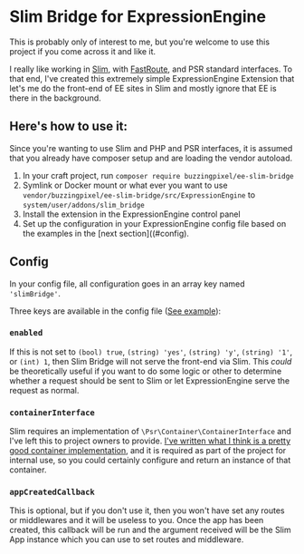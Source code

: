 # Slim Bridge for ExpressionEngine

This is probably only of interest to me, but you're welcome to use this project if you come across it and like it.

I really like working in [Slim](https://www.slimframework.com), with [FastRoute](https://github.com/nikic/FastRoute), and PSR standard interfaces. To that end, I've created this extremely simple ExpressionEngine Extension that let's me do the front-end of EE sites in Slim and mostly ignore that EE is there in the background.

## Here's how to use it:

Since you're wanting to use Slim and PHP and PSR interfaces, it is assumed that you already have composer setup and are loading the vendor autoload.

1. In your craft project, run `composer require buzzingpixel/ee-slim-bridge`
2. Symlink or Docker mount or what ever you want to use `vendor/buzzingpixel/ee-slim-bridge/src/ExpressionEngine` to `system/user/addons/slim_bridge`
3. Install the extension in the ExpressionEngine control panel
4. Set up the configuration in your ExpressionEngine config file based on the examples in the [next section]((#config).

## Config

In your config file, all configuration goes in an array key named `'slimBridge'`.

Three keys are available in the config file ([See example](examples/config.php)):

### `enabled`

If this is not set to `(bool) true`, `(string) 'yes'`, `(string) 'y'`, `(string) '1'`, or `(int) 1`, then Slim Bridge will not serve the front-end via Slim. This _could_ be theoretically useful if you want to do some logic or other to determine whether a request should be sent to Slim or let ExpressionEngine serve the request as normal.

### `containerInterface`

Slim requires an implementation of `\Psr\Container\ContainerInterface` and I've left this to project owners to provide. [I've written what I think is a pretty good container implementation](https://github.com/buzzingpixel/container), and it is required as part of the project for internal use, so you could certainly configure and return an instance of that container.

### `appCreatedCallback`

This is optional, but if you don't use it, then you won't have set any routes or middlewares and it will be useless to you. Once the app has been created, this callback will be run and the argument received will be the Slim App instance which you can use to set routes and middleware.
